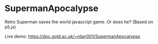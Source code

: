 # SupermanApocalypse
Retro Superman saves the world javascript game. Or does he? (Based on p5.js)

Live demo: https://doc.gold.ac.uk/~rdan001/SupermanApocalypse
